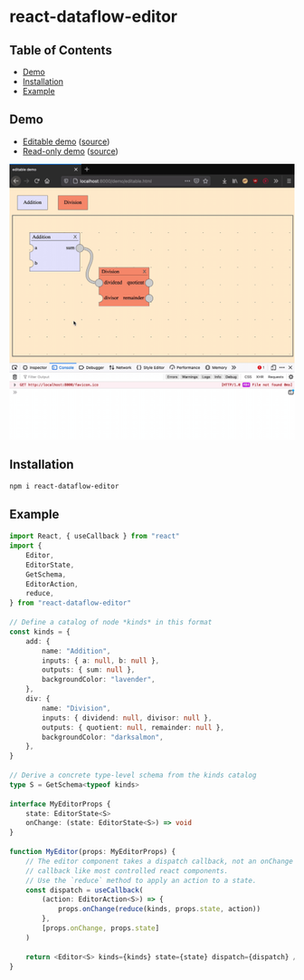 # react-dataflow-editor

## Table of Contents

- [Demo](#demo)
- [Installation](#installation)
- [Example](#example)

## Demo

- [Editable demo](https://joeltg.github.io/react-dataflow-editor/demo/editable.html) ([source](./demo/editable.tsx))
- [Read-only demo](https://joeltg.github.io/react-dataflow-editor/demo/readonly.html) ([source](./demo/readonly.tsx))

![](./static/example-action-delete-edge.gif)

## Installation

```
npm i react-dataflow-editor
```

## Example

```typescript
import React, { useCallback } from "react"
import {
	Editor,
	EditorState,
	GetSchema,
	EditorAction,
	reduce,
} from "react-dataflow-editor"

// Define a catalog of node *kinds* in this format
const kinds = {
	add: {
		name: "Addition",
		inputs: { a: null, b: null },
		outputs: { sum: null },
		backgroundColor: "lavender",
	},
	div: {
		name: "Division",
		inputs: { dividend: null, divisor: null },
		outputs: { quotient: null, remainder: null },
		backgroundColor: "darksalmon",
	},
}

// Derive a concrete type-level schema from the kinds catalog
type S = GetSchema<typeof kinds>

interface MyEditorProps {
	state: EditorState<S>
	onChange: (state: EditorState<S>) => void
}

function MyEditor(props: MyEditorProps) {
	// The editor component takes a dispatch callback, not an onChange
	// callback like most controlled react components.
	// Use the `reduce` method to apply an action to a state.
	const dispatch = useCallback(
		(action: EditorAction<S>) => {
			props.onChange(reduce(kinds, props.state, action))
		},
		[props.onChange, props.state]
	)

	return <Editor<S> kinds={kinds} state={state} dispatch={dispatch} />
}
```

